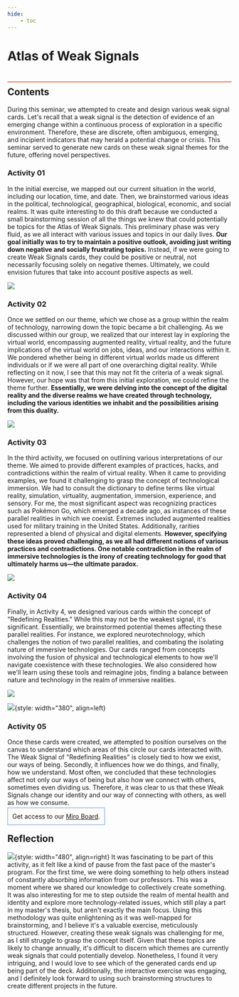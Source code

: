 ```yaml
---
hide:
    - toc
---
```


# Atlas of Weak Signals
<div style="height:2px; background-color: #E17858; margin-top: 40px; margin-bottom: -20px;"></div>

## Contents
During this seminar, we attempted to create and design various weak signal cards. Let's recall that a weak signal is the detection of evidence of an emerging change within a continuous process of exploration in a specific environment. Therefore, these are discrete, often ambiguous, emerging, and incipient indicators that may herald a potential change or crisis. This seminar served to generate new cards on these weak signal themes for the future, offering novel perspectives.

### Activity 01
In the initial exercise, we mapped out our current situation in the world, including our location, time, and date. Then, we brainstormed various ideas in the political, technological, geographical, biological, economic, and social realms. It was quite interesting to do this draft because we conducted a small brainstorming session of all the things we knew that could potentially be topics for the Atlas of Weak Signals. This preliminary phase was very fluid, as we all interact with various issues and topics in our daily lives. **Our goal initially was to try to maintain a positive outlook, avoiding just writing down negative and socially frustrating topics.** Instead, if we were going to create Weak Signals cards, they could be positive or neutral, not necessarily focusing solely on negative themes. Ultimately, we could envision futures that take into account positive aspects as well.

![](../images\term3\Atlas/work.png)

### Activity 02
Once we settled on our theme, which we chose as a group within the realm of technology, narrowing down the topic became a bit challenging. As we discussed within our group, we realized that our interest lay in exploring the virtual world, encompassing augmented reality, virtual reality, and the future implications of the virtual world on jobs, ideas, and our interactions within it. We pondered whether being in different virtual worlds made us different individuals or if we were all part of one overarching digital reality. While reflecting on it now, I see that this may not fit the criteria of a weak signal. However, our hope was that from this initial exploration, we could refine the theme further. **Essentially, we were delving into the concept of the digital reality and the diverse realms we have created through technology, including the various identities we inhabit and the possibilities arising from this duality.**

![](../images\term3\Atlas/themes.png)

### Activity 03
In the third activity, we focused on outlining various interpretations of our theme. We aimed to provide different examples of practices, hacks, and contradictions within the realm of virtual reality. When it came to providing examples, we found it challenging to grasp the concept of technological immersion. We had to consult the dictionary to define terms like virtual reality, simulation, virtuality, augmentation, immersion, experience, and sensory. For me, the most significant aspect was recognizing practices such as Pokémon Go, which emerged a decade ago, as instances of these parallel realities in which we coexist. Extremes included augmented realities used for military training in the United States. Additionally, rarities represented a blend of physical and digital elements. **However, specifying these ideas proved challenging, as we all had different notions of various practices and contradictions. One notable contradiction in the realm of immersive technologies is the irony of creating technology for good that ultimately harms us—the ultimate paradox.**

![](../images\term3\Atlas/Framing.png)

### Activity 04
Finally, in Activity 4, we designed various cards within the concept of "Redefining Realities." While this may not be the weakest signal, it's significant. Essentially, we brainstormed potential themes affecting these parallel realities. For instance, we explored neurotechnology, which challenges the notion of two parallel realities, and combating the isolating nature of immersive technologies. Our cards ranged from concepts involving the fusion of physical and technological elements to how we'll navigate coexistence with these technologies. We also considered how we'll learn using these tools and reimagine jobs, finding a balance between nature and technology in the realm of immersive realities.

![](../images\term3\Atlas/Cards.png)

![](../images\term3\Atlas/circle.png){style: width="380", align=left}
### Activity 05


Once these cards were created, we attempted to position ourselves on the canvas to understand which areas of this circle our cards interacted with. The Weak Signal of "Redefining Realities" is closely tied to how we exist, our ways of being. Secondly, it influences how we do things, and finally, how we understand. Most often, we concluded that these technologies affect not only our ways of being but also how we connect with others, sometimes even dividing us. Therefore, it was clear to us that these Weak Signals change our identity and our way of connecting with others, as well as how we consume.

<span style="background-color: #FFFCFA; padding: 10px; border: 1px solid #699ADA;"> Get access to our [Miro Board](https://miro.com/app/board/uXjVKdjPEuY=/).</span>

## Reflection
![](../images\term3\Atlas\foto.jpg){style: width="480", align=right}
It was fascinating to be part of this activity, as it felt like a kind of pause from the fast pace of the master's program. For the first time, we were doing something to help others instead of constantly absorbing information from our professors. This was a moment where we shared our knowledge to collectively create something. It was also interesting for me to step outside the realm of mental health and identity and explore more technology-related issues, which still play a part in my master's thesis, but aren't exactly the main focus. Using this methodology was quite enlightening as it was well-mapped for brainstorming, and I believe it's a valuable exercise, meticulously structured. However, creating these weak signals was challenging for me, as I still struggle to grasp the concept itself. Given that these topics are likely to change annually, it's difficult to discern which themes are currently weak signals that could potentially develop. Nonetheless, I found it very intriguing, and I would love to see which of the generated cards end up being part of the deck. Additionally, the interactive exercise was engaging, and I definitely look forward to using such brainstorming structures to create different projects in the future.
